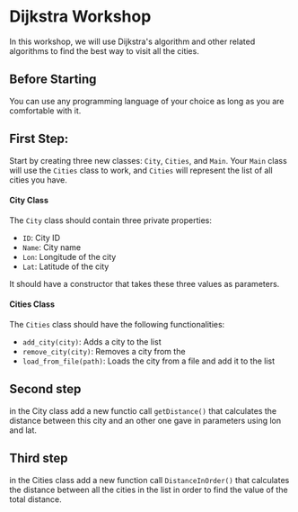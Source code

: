 # Dijkstra Workshop

In this workshop, we will use Dijkstra's algorithm and other related algorithms to find the best way to visit all the cities.

## Before Starting

You can use any programming language of your choice as long as you are comfortable with it.

## First Step:

Start by creating three new classes: `City`, `Cities`, and `Main`. Your `Main` class will use the `Cities` class to work, and `Cities` will represent the list of all cities you have.

#### City Class

The `City` class should contain three private properties:

- `ID`: City ID
- `Name`: City name
- `Lon`: Longitude of the city
- `Lat`: Latitude of the city

It should have a constructor that takes these three values as parameters.

#### Cities Class

The `Cities` class should have the following functionalities:

- `add_city(city)`: Adds a city to the list
- `remove_city(city)`: Removes a city from the
- `load_from_file(path)`: Loads the city from a file and add it to the list

## Second step

in the City class add a new functio call `getDistance()` that calculates the distance between this city and an other one gave in parameters using lon and lat.

## Third step

in the Cities class add a new function call `DistanceInOrder()` that calculates the distance between all the cities in the list in order to find the value of the total distance.